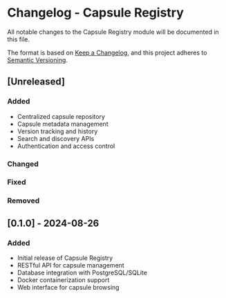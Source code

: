# Changelog - Capsule Registry

All notable changes to the Capsule Registry module will be documented in this file.

The format is based on [Keep a Changelog](https://keepachangelog.com/en/1.0.0/),
and this project adheres to [Semantic Versioning](https://semver.org/spec/v2.0.0.html).

## [Unreleased]

### Added
- Centralized capsule repository
- Capsule metadata management
- Version tracking and history
- Search and discovery APIs
- Authentication and access control

### Changed

### Fixed

### Removed

## [0.1.0] - 2024-08-26

### Added
- Initial release of Capsule Registry
- RESTful API for capsule management
- Database integration with PostgreSQL/SQLite
- Docker containerization support
- Web interface for capsule browsing
